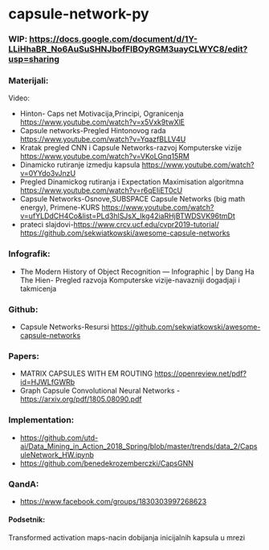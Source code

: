 # capsule-network-py

### WIP: https://docs.google.com/document/d/1Y-LLiHhaBR_No6AuSuSHNJbofFIBOyRGM3uayCLWYC8/edit?usp=sharing

### Materijali:
Video:
 - Hinton- Caps net Motivacija,Principi, Ogranicenja https://www.youtube.com/watch?v=x5Vxk9twXlE
 - Capsule networks-Pregled Hintonovog rada https://www.youtube.com/watch?v=YqazfBLLV4U
 - Kratak pregled CNN i Capsule Networks-razvoj Komputerske vizije https://www.youtube.com/watch?v=VKoLGnq15RM
 - Dinamicko rutiranje izmedju kapsula https://www.youtube.com/watch?v=0YYdo3vJnzU
 - Pregled Dinamickog rutiranja i Expectation Maximisation algoritmna https://www.youtube.com/watch?v=r6qEIiET0cU
 - Capsule Networks-Osnove,SUBSPACE Capsule Networks (big math energy), Primene-KURS https://www.youtube.com/watch?v=ufYLDdCH4Co&list=PLd3hlSJsX_Ikg42iaRHjBTWDSVK96tmDt 
  - prateci slajdovi-https://www.crcv.ucf.edu/cvpr2019-tutorial/
https://github.com/sekwiatkowski/awesome-capsule-networks

### Infografik:
 - The Modern History of Object Recognition — Infographic | by Dang Ha The Hien- Pregled razvoja Komputerske vizije-navazniji dogadjaji i takmicenja

### Github:
 - Capsule Networks-Resursi https://github.com/sekwiatkowski/awesome-capsule-networks

### Papers:
 - MATRIX CAPSULES WITH EM ROUTING https://openreview.net/pdf?id=HJWLfGWRb
 - Graph Capsule Convolutional Neural Networks - https://arxiv.org/pdf/1805.08090.pdf

### Implementation:
 - https://github.com/utd-ai/Data_Mining_in_Action_2018_Spring/blob/master/trends/data_2/CapsuleNetwork_HW.ipynb
 - https://github.com/benedekrozemberczki/CapsGNN

### QandA:
 - https://www.facebook.com/groups/1830303997268623

#### Podsetnik:
Transformed activation maps-nacin dobijanja inicijalnih kapsula u mrezi

